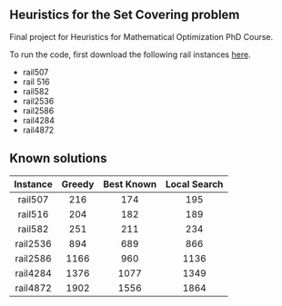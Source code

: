 ## Heuristics for the Set Covering problem

Final project for Heuristics for Mathematical Optimization PhD Course.

To run the code, first download the following rail instances [here](http://people.brunel.ac.uk/~mastjjb/jeb/orlib/scpinfo.html).

 - rail507
 - rail 516
 - rail582
 - rail2536
 - rail2586
 - rail4284
 - rail4872

 ## Known solutions
| Instance | Greedy | Best Known | Local Search|
|:--------:|:------:|:----------:|:----------: |
|  rail507 |   216  |     174    |     195     |
|  rail516 |   204  |     182    |     189     |
|  rail582 |   251  |     211    |     234     |
| rail2536 |   894  |     689    |     866     |
| rail2586 |  1166  |     960    |     1136    |
| rail4284 |  1376  |    1077    |     1349    |
| rail4872 |  1902  |    1556    |     1864    |